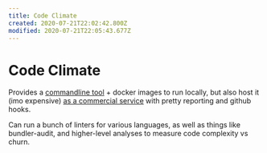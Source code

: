 ```yaml
---
title: Code Climate
created: 2020-07-21T22:02:42.800Z
modified: 2020-07-21T22:05:43.677Z
---
```


# Code Climate

Provides a [commandline tool](https://github.com/codeclimate/codeclimate) + docker images to run locally, but also host it (imo expensive) [as a commercial service](https://codeclimate.com/) with pretty reporting and github hooks.

Can run a bunch of linters for various languages, as well as things like bundler-audit, and higher-level analyses to measure code complexity vs churn.
